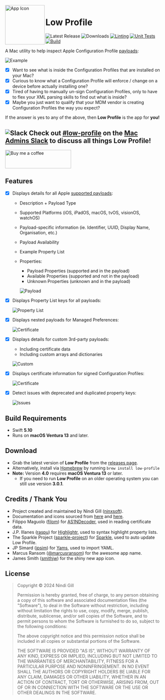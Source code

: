 <!-- markdownlint-disable-next-line first-line-heading no-inline-html -->
<img align="left" width="128" height="128" src="README%20Resources/App%20Icon.png" alt="App Icon">

# Low Profile

![Latest Release](https://img.shields.io/github/v/release/ninxsoft/LowProfile?display_name=tag&label=Latest%20Release&sort=semver) ![Downloads](https://img.shields.io/github/downloads/ninxsoft/LowProfile/total?label=Downloads) [![Linting](https://github.com/ninxsoft/LowProfile/actions/workflows/linting.yml/badge.svg)](https://github.com/ninxsoft/LowProfile/actions/workflows/linting.yml) [![Unit Tests](https://github.com/ninxsoft/LowProfile/actions/workflows/unit_tests.yml/badge.svg)](https://github.com/ninxsoft/LowProfile/actions/workflows/unit_tests.yml) [![Build](https://github.com/ninxsoft/LowProfile/actions/workflows/build.yml/badge.svg)](https://github.com/ninxsoft/LowProfile/actions/workflows/build.yml)

A Mac utility to help inspect Apple Configuration Profile [payloads](https://developer.apple.com/documentation/devicemanagement/profile-specific_payload_keys):

![Example](README%20Resources/Example.png)

- [x] Want to see what is inside the Configuration Profiles that are installed on your Mac?
- [x] Curious to know what a Configuration Profile will enforce / change on a device before actually installing one?
- [x] Tired of having to manually un-sign Configuration Profiles, only to have to flex your XML parsing skills to find out what is inside?
- [x] Maybe you just want to qualify that your MDM vendor is creating Configuration Profiles the way you expect?

If the answer is yes to any of the above, then **Low Profile** is the app for **you!**

<!-- markdownlint-disable no-trailing-punctuation -->

## ![Slack](README%20Resources/Slack.png) Check out [#low-profile](https://macadmins.slack.com/archives/C0590AY05U3) on the [Mac Admins Slack](https://macadmins.slack.com) to discuss all things Low Profile!

<!-- markdownlint-enable no-trailing-punctuation -->
<!-- markdownlint-disable no-inline-html -->

<a href="https://www.buymeacoffee.com/ninxsoft"><img width="214" height="60" src="https://cdn.buymeacoffee.com/buttons/v2/default-yellow.png" alt="Buy me a coffee"></a>

<!-- markdownlint-enable no-inline-html -->

## Features

- [x] Displays details for all Apple [supported payloads](https://developer.apple.com/documentation/devicemanagement/profile-specific_payload_keys):

  - Description + Payload Type
  - Supported Platforms (iOS, iPadOS, macOS, tvOS, visionOS, watchOS)
  - Payload-specific information (ie. Identifier, UUID, Display Name, Organisation, etc.)
  - Payload Availability
  - Example Property List
  - Properties:

    - Payload Properties (supported and in the payload)
    - Available Properties (supported and not in the payload)
    - Unknown Properties (unknown and in the payload)

    ![Payload](README%20Resources/Payload.png)

- [x] Displays Property List keys for all payloads:

  ![Property List](README%20Resources/Property%20List.png)

- [x] Displays nested payloads for Managed Preferences:

  ![Certificate](README%20Resources/Managed%20Preferences.png)

- [x] Displays details for custom 3rd-party payloads:

  - Including certificate data
  - Including custom arrays and dictionaries

  ![Custom](README%20Resources/Custom.png)

- [x] Displays certificate information for signed Configuration Profiles:

  ![Certificate](README%20Resources/Certificate.png)

- [x] Detect issues with deprecated and duplicated property keys:

  ![Issues](README%20Resources/Issues.png)

## Build Requirements

- Swift **5.10**
- Runs on **macOS Ventura 13** and later.

## Download

- Grab the latest version of **Low Profile** from the [releases page](https://github.com/ninxsoft/LowProfile/releases).
- Alternatively, install via [Homebrew](https://brew.sh) by running `brew install low-profile`
- **Note:** Version **4.0** requires **macOS Ventura 13** or later.
  - If you need to run **Low Profile** on an older operating system you can still use version **3.0.1**.

## Credits / Thank You

- Project created and maintained by Nindi Gill ([ninxsoft](https://github.com/ninxsoft)).
- Documentation and icons sourced from [here](https://developer.apple.com/documentation/devicemanagement) and [here](https://support.apple.com/en-au/guide/mdm/welcome/web).
- Filippo Maguolo ([filom](https://github.com/filom)) for [AS1NDecoder](https://github.com/filom/ASN1Decoder), used in reading certificate data.
- J.P. Illanes ([raspu](https://github.com/raspu)) for [Highlightr](https://github.com/raspu/Highlightr), used to syntax highlight property lists.
- The Sparkle Project ([sparkle-project](https://github.com/sparkle-project)) for [Sparkle](https://github.com/sparkle-project/Sparkle), used to auto update Low Profile.
- JP Simard ([jpsim](https://github.com/jpsim)) for [Yams](https://github.com/jpsim/Yams), used to import YAML.
- Marcus Ransom ([@marcusransom](https://twitter.com/marcusransom)) for the awesome app name.
- James Smith ([smithjw](https://github.com/smithjw)) for the shiny new app icon.

## License

> Copyright © 2024 Nindi Gill
>
> Permission is hereby granted, free of charge, to any person obtaining a copy
> of this software and associated documentation files (the "Software"), to deal
> in the Software without restriction, including without limitation the rights
> to use, copy, modify, merge, publish, distribute, sublicense, and/or sell
> copies of the Software, and to permit persons to whom the Software is
> furnished to do so, subject to the following conditions:
>
> The above copyright notice and this permission notice shall be included in all
> copies or substantial portions of the Software.
>
> THE SOFTWARE IS PROVIDED "AS IS", WITHOUT WARRANTY OF ANY KIND, EXPRESS OR
> IMPLIED, INCLUDING BUT NOT LIMITED TO THE WARRANTIES OF MERCHANTABILITY,
> FITNESS FOR A PARTICULAR PURPOSE AND NONINFRINGEMENT. IN NO EVENT SHALL THE
> AUTHORS OR COPYRIGHT HOLDERS BE LIABLE FOR ANY CLAIM, DAMAGES OR OTHER
> LIABILITY, WHETHER IN AN ACTION OF CONTRACT, TORT OR OTHERWISE, ARISING FROM,
> OUT OF OR IN CONNECTION WITH THE SOFTWARE OR THE USE OR OTHER DEALINGS IN THE
> SOFTWARE.
